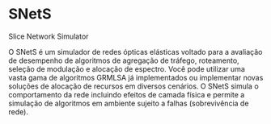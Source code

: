# SNetS
Slice Network Simulator

O SNetS é um simulador de redes ópticas elásticas voltado para a avaliação de desempenho de algoritmos de agregação de tráfego, roteamento, seleção de modulação e alocação de espectro. Você pode utilizar uma vasta gama de algoritmos GRMLSA já implementados ou implementar novas soluções de alocação de recursos em diversos cenários. O SNetS simula o comportamento da rede incluindo efeitos de camada física e permite a simulação de algoritmos em ambiente sujeito a falhas (sobrevivência de rede).
